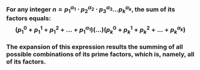 ### For any integer $n = p_1^{\alpha_1} \cdot p_2^{\alpha_2}\cdot p_3^{\alpha_3}...p_k^{\alpha_k}$, the sum of its factors equals: $$(p_1^0 + p_1^1 + p_1^2+...+p_1^{\alpha_1})(...)(p_k^0 + p_k^1 + p_k^2+...+p_k^{\alpha_k})$$
### The expansion of this expression results the summing of all possible combinations of its prime factors, which is, namely, all of its factors.
